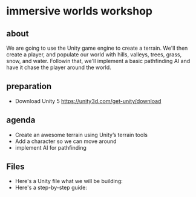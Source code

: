 # immersive worlds workshop

## about
We are going to use the Unity game engine to create a terrain. We'll then create a player, and populate our world with hills, valleys, trees, grass, snow, and water. Followin that, we'll implement a basic pathfinding AI and have it chase the player around the world.

## preparation
- Download Unity 5 https://unity3d.com/get-unity/download

## agenda
- Create an awesome terrain using Unity’s terrain tools
- Add a character so we can move around
- implement AI for pathfinding

## Files
- Here's a Unity file what we will be building:
- Here's a step-by-step guide:

